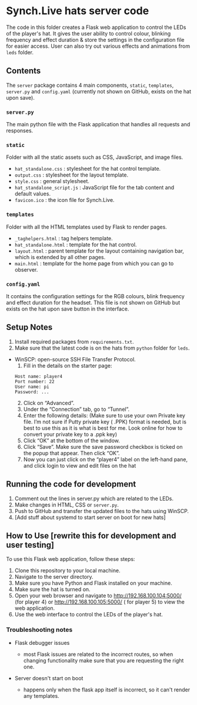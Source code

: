 # Synch.Live hats server code

The code in this folder creates a Flask web application to control the LEDs
of the player's hat. It gives the user ability to control colour, blinking
frequency and effect duration & store the settings in the configuration file
for easier access. User can also try out various effects and animations from
`leds` folder.

## Contents

The `server` package contains 4 main components, `static`, `templates`, `server.py`
and `config.yaml` (currently not shown on GitHub, exists on the hat upon save).

### `server.py`

The main python file with the Flask application that handles all requests and responses.

### `static`

Folder with all the static assets such as CSS, JavaScript, and image files.

- `hat_standalone.css` : stylesheet for the hat control template.
- `output.css` : stylesheet for the layout template.
- `style.css` : general stylesheet.
- `hat_standalone_script.js` : JavaScript file for the tab content and default values.
- `favicon.ico` : the icon file for Synch.Live.

### `templates`

Folder with all the HTML templates used by Flask to render pages.

- `_taghelpers.html` : tag helpers template.
- `hat_standalone.html` : template for the hat control.
- `layout.html` : parent template for the layout containing navigation bar, which is extended by all other pages.
- `main.html` : template for the home page from which you can go to observer.

### `config.yaml`

It contains the configuration settings for the RGB colours, blink frequency and effect duration for the headset. This
file is not shown on GitHub but exists on the hat upon save button in the interface.

## Setup Notes

1. Install required packages from `requirements.txt`.
2. Make sure that the latest code is on the hats from `python` folder for `leds`.

- WinSCP: open-source SSH File Transfer Protocol.
    1. Fill in the details on the starter page:
    ```
    Host name: player4
    Port number: 22
    User name: pi
    Password: ...
    ```
    2. Click on “Advanced”.
    3. Under the “Connection” tab, go to “Tunnel”.
    4. Enter the following details: (Make sure to use your own Private key file. I’m not sure if Putty private key (
       .PPK) format is
       needed, but is best to use this as it is what is best for me. Look online for how to convert
       your private key to a .ppk key)
    5. Click “OK” at the bottom of the window.
    6. Click “Save”. Make sure the save password checkbox is ticked on the popup that appear.
       Then click “OK”.
    7. Now you can just click on the “player4” label on the left-hand pane, and click login to view
       and edit files on the hat


## Running the code for development

1. Comment out the lines in server.py which are related to the LEDs.
2. Make changes in HTML, CSS or `server.py`.
3. Push to GitHub and transfer the updated files to the hats using WinSCP.
4. [Add stuff about systemd to start server on boot for new hats]

## How to Use [rewrite this for development and user testing]

To use this Flask web application, follow these steps:

1. Clone this repository to your local machine.
2. Navigate to the server directory.
3. Make sure you have Python and Flask installed on your machine.
4. Make sure the hat is turned on.
5. Open your web browser and navigate to http://192.168.100.104:5000/ (for player 4) or http://192.168.100.105:5000/ (
   for player 5) to view the web application.
6. Use the web interface to control the LEDs of the player's hat.

### Troubleshooting notes

- Flask debugger issues
    - most Flask issues are related to the incorrect routes, so when changing functionality make sure that you are
      requesting the right one.

- Server doesn't start on boot
    - happens only when the flask app itself is incorrect, so it can't render any templates.
